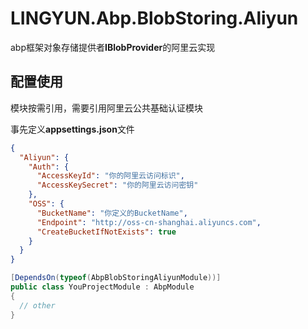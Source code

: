 # LINGYUN.Abp.BlobStoring.Aliyun

abp框架对象存储提供者**IBlobProvider**的阿里云实现

## 配置使用

模块按需引用，需要引用阿里云公共基础认证模块

事先定义**appsettings.json**文件

```json
{
  "Aliyun": {
    "Auth": {
      "AccessKeyId": "你的阿里云访问标识",
      "AccessKeySecret": "你的阿里云访问密钥"
    },
    "OSS": {
      "BucketName": "你定义的BucketName",
      "Endpoint": "http://oss-cn-shanghai.aliyuncs.com",
      "CreateBucketIfNotExists": true
    }
  }
}

```

```csharp
[DependsOn(typeof(AbpBlobStoringAliyunModule))]
public class YouProjectModule : AbpModule
{
  // other
}
```